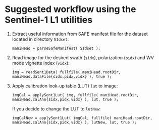 Suggested workflow using the Sentinel-1 L1 utilities
====================================================

1) Extract useful information from SAFE manifest file for the dataset located in directory `S1dset`:

    `maniHead = parseSafeManifest( S1dset );`

2) Read image for the desired swath (`sidx`), polarization (`pidx`) and WV mode vignette index (`vidx`):

    `img = readSent1Data( fullfile( maniHead.rootDir, maniHead.dataFile{sidx,pidx,vidx} ), true );`

3) Apply calibration look-up table (LUT) `lut` to image:

    `imgCal = applySent1Lut( img, fullfile( maniHead.rootDir, maniHead.calAnn{sidx,pidx,vidx} ), lut, true );`

    If you decide to change the LUT to `lutNew`:

    `imgCalNew = applySent1Lut( imgCal, fullfile( maniHead.rootDir, maniHead.calAnn{sidx,pidx,vidx} ), lutNew, lut, true );`


